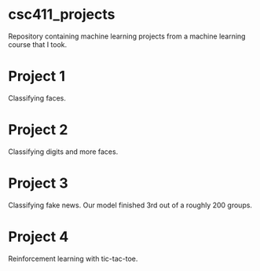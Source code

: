 # csc411_projects
Repository containing machine learning projects from a machine learning course that I took.

# Project 1 
Classifying faces.

# Project 2
Classifying digits and more faces.

# Project 3 
Classifying fake news. Our model finished 3rd out of a roughly 200 groups. 

# Project 4
Reinforcement learning with tic-tac-toe.

